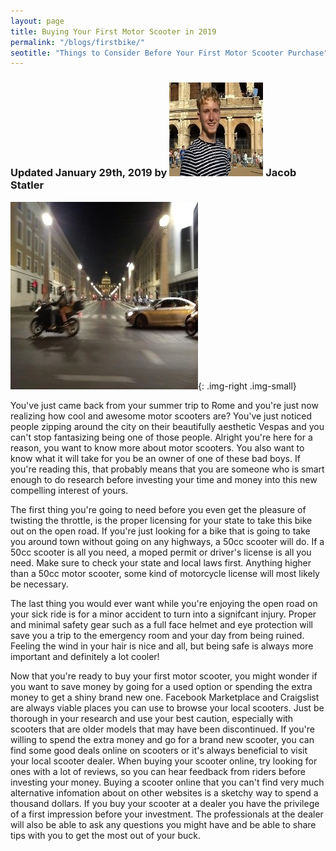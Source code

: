 ```yaml
---
layout: page
title: Buying Your First Motor Scooter in 2019
permalink: "/blogs/firstbike/"
seotitle: "Things to Consider Before Your First Motor Scooter Purchase"
---
```


<h3 class="page-subtitle">
	Updated January 29th, 2019 by 
	<img src="/img/profile/headshot.jpg" class="circle" alt="Headshot">
	Jacob Statler
</h3>

![50cc scooter article header](/img/blog/romescooter300.jpg){: .img-right .img-small}

You've just came back from your summer trip to Rome and you're just now realizing how cool and awesome motor scooters are? You've just noticed people zipping around the city on their beautifully aesthetic Vespas and you can't stop fantasizing being one of those people. Alright you're here for a reason, you want to know more about motor scooters. You also want to know what it will take for you be an owner of one of these bad boys. If you're reading this, that probably means that you are someone who is smart enough to do research before investing your time and money into this new compelling interest of yours.

The first thing you're going to need before you even get the pleasure of twisting the throttle, is the proper licensing for your state to take this bike out on the open road. If you're just looking for a bike that is going to take you around town without going on any highways, a 50cc scooter will do. If a 50cc scooter is all you need, a moped permit or driver's license is all you need. Make sure to check your state and local laws first. Anything higher than a 50cc motor scooter, some kind of motorcycle license will most likely be necessary.

The last thing you would ever want while you're enjoying the open road on your sick ride is for a minor accident to turn into a signifcant injury. Proper and minimal safety gear such as a full face helmet and eye protection will save you a trip to the emergency room and your day from being ruined. Feeling the wind in your hair is nice and all, but being safe is always more important and definitely a lot cooler!

Now that you're ready to buy your first motor scooter, you might wonder if you want to save money by going for a used option or spending the extra money to get a shiny brand new one. Facebook Marketplace and Craigslist are always viable places you can use to browse your local scooters. Just be thorough in your research and use your best caution, especially with scooters that are older models that may have been discontinued. If you're willing to spend the extra money and go for a brand new scooter, you can find some good deals online on scooters or it's always beneficial to visit your local scooter dealer. When buying your scooter online, try looking for ones with a lot of reviews, so you can hear feedback from riders before investing your money. Buying a scooter online that you can't find very much alternative infomation about on other websites is a sketchy way to spend a thousand dollars. If you buy your scooter at a dealer you have the privilege of a first impression before your investment. The professionals at the dealer will also be able to ask any questions you might have and be able to share tips with you to get the most out of your buck.


